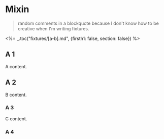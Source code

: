 # Mixin

> random comments in a blockquote because I don't know how to be creative when I'm writing fixtures.

<%= _.toc("fixtures/[a-b].md", {firsth1: false, section: false}) %>

## A 1

A content.

## A 2

B content.

### A 3

C content.

### A 4

